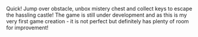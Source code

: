 Quick! Jump over obstacle, unbox mistery chest and collect keys to escape the hassling castle!
The game is still under development and as this is my very first game creation - it is not perfect but definitely has plenty of room for improvement!
